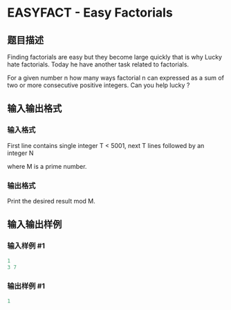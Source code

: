 # EASYFACT - Easy Factorials

## 题目描述

 Finding factorials are easy but they become large quickly that is why Lucky hate factorials. Today he have another task related to factorials.

For a given number n how many ways factorial n can expressed as a sum of two or more consecutive positive integers. Can you help lucky ?

## 输入输出格式

### 输入格式

First line contains single integer T < 5001, next T lines followed by an integer N

where M is a prime number.

### 输出格式

Print the desired result mod M.

## 输入输出样例

### 输入样例 #1

```cpp
1
3 7
```


### 输出样例 #1

```cpp
1
```


